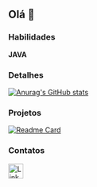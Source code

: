 ## Olá 👋

### Habilidades

<strong>JAVA</strong>

### Detalhes

[![Anurag's GitHub stats](https://github-readme-stats.vercel.app/api?username=KledsonFerreiraFonseca&show_icons=true&theme=dark)](https://github.com/anuraghazra/github-readme-stats)

### Projetos

[![Readme Card](https://github-readme-stats.vercel.app/api/pin/?username=KledsonFerreiraFonseca&repo=KledsonFerreiraFonseca&theme=dark)](https://github.com/KledsonFerreiraFonseca/hotel-Countryside)

### Contatos

[<img src='https://img.shields.io/badge/LinkedIn-0077B5?style=for-the-badge&logo=linkedin&logoColor=white' alt='Linkedin' height='30'>](https://www.linkedin.com/in/kledson-ferreira-fonseca-406464240/)
